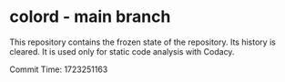 # colord - main branch

This repository contains the frozen state of the repository.
Its history is cleared. It is used only for static code
analysis with Codacy.

Commit Time: 1723251163